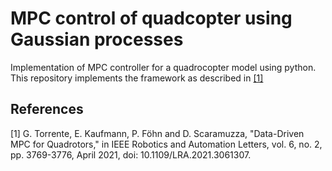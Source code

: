 # MPC control of quadcopter using Gaussian processes 
Implementation of MPC controller for a quadrocopter model using python. This repository implements the framework as described in [[1]](#1)


## References
<a id="1">[1]</a> 
G. Torrente, E. Kaufmann, P. Föhn and D. Scaramuzza, "Data-Driven MPC for Quadrotors," in IEEE Robotics and Automation Letters, vol. 6, no. 2, pp. 3769-3776, April 2021, doi: 10.1109/LRA.2021.3061307.
